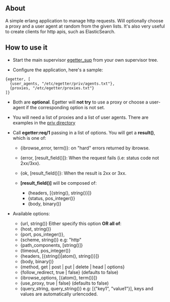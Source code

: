 ## About
A simple erlang application to manage http requests. Will optionally choose a proxy and a
user agent at random from the given lists. It's also very useful to create clients
for http apis, such as ElasticSearch.

## How to use it

 * Start the main supervisor [egetter_sup](https://github.com/marcelog/egetter/blob/master/src/egetter_sup.erl) from your own supervisor
tree.

 * Configure the application, here's a sample:
```
{egetter, [
  {user_agents, "/etc/egetter/priv/agents.txt"},
  {proxies, "/etc/egetter/proxies.txt"}
]}
```

 * Both are **optional**. Egetter will **not try** to use a proxy or choose a user-agent
 if the corresponding option is not set.

 * You will need a list of proxies and a list of user agents. There are examples
 in the [priv directory](https://github.com/marcelog/egetter/tree/master/priv)
 
 * Call **egetter:req/1** passing in a list of options. You will get a **result()**, which is one of:
   * {ibrowse_error, term()}: on "hard" errors returned by ibrowse.
   * {error, [result_field()]}: When the request fails (i.e: status code not 2xx/3xx).
   * {ok, [result_field()]}: When the result is 2xx or 3xx.

   * **[result_field()]** will be composed of:
     * {headers, [{string(), string()}]}
     * {status, pos_integer()}
     * {body, binary()}

 * Available options:
   * {url, string()} Either specify this option **OR all of**:
    * {host, string()}
    * {port, pos_integer()},
    * {scheme, string()} e.g: "http"
    * {path_components, [string()]}
   * {timeout, pos_integer()}
   * {headers, [{string()|atom(), string()}]}
   * {body, binary()}
   * {method, get | post | put | delete | head | options}
   * {follow_redirect, true | false} (defaults to false)
   * {ibrowse_options, [{atom(), term()}]}
   * {use_proxy, true | false} (defaults to false)
   * {query_string, query_string()} e.g: [{"key1", "value1"}], keys and values are automatically urlencoded.

